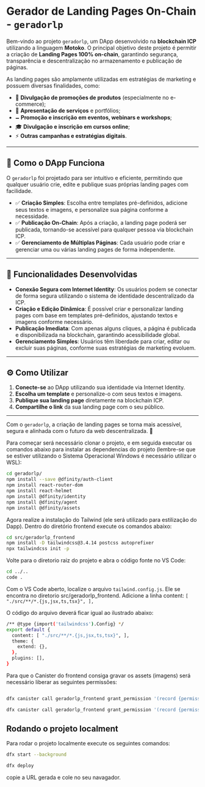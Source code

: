 # Gerador de Landing Pages On-Chain - `geradorlp`

Bem-vindo ao projeto `geradorlp`, um DApp desenvolvido na **blockchain ICP** utilizando a linguagem **Motoko**. O principal objetivo deste projeto é permitir a criação de **Landing Pages 100% on-chain**, garantindo segurança, transparência e descentralização no armazenamento e publicação de páginas.

As landing pages são amplamente utilizadas em estratégias de marketing e possuem diversas finalidades, como:

- 🌆 **Divulgação de promoções de produtos** (especialmente no e-commerce);
- 💼 **Apresentação de serviços** e portfólios;
- 🗕 **Promoção e inscrição em eventos, webinars e workshops**;
- 🎓 **Divulgação e inscrição em cursos online**;
- ⚡ **Outras campanhas e estratégias digitais**.

---

## 🚀 **Como o DApp Funciona**

O `geradorlp` foi projetado para ser intuitivo e eficiente, permitindo que qualquer usuário crie, edite e publique suas próprias landing pages com facilidade.

- ✅ **Criação Simples**: Escolha entre templates pré-definidos, adicione seus textos e imagens, e personalize sua página conforme a necessidade.
- ✅ **Publicação On-Chain**: Após a criação, a landing page poderá ser publicada, tornando-se acessível para qualquer pessoa via blockchain ICP.
- ✅ **Gerenciamento de Múltiplas Páginas**: Cada usuário pode criar e gerenciar uma ou várias landing pages de forma independente.

---

## 🔐 **Funcionalidades Desenvolvidas**

- **Conexão Segura com Internet Identity**: Os usuários podem se conectar de forma segura utilizando o sistema de identidade descentralizado da ICP.
- **Criação e Edição Dinâmica**: É possível criar e personalizar landing pages com base em templates pré-definidos, ajustando textos e imagens conforme necessário.
- **Publicação Imediata**: Com apenas alguns cliques, a página é publicada e disponibilizada na blockchain, garantindo acessibilidade global.
- **Gerenciamento Simples**: Usuários têm liberdade para criar, editar ou excluir suas páginas, conforme suas estratégias de marketing evoluem.

---

## ⚙️ **Como Utilizar**

1. **Conecte-se** ao DApp utilizando sua identidade via Internet Identity.
2. **Escolha um template** e personalize-o com seus textos e imagens.
3. **Publique sua landing page** diretamente na blockchain ICP.
4. **Compartilhe o link** da sua landing page com o seu público.

---

Com o `geradorlp`, a criação de landing pages se torna mais acessível, segura e alinhada com o futuro da web descentralizada. 🚀


Para começar será necessário clonar o projeto, e em seguida executar os comandos abaixo para instalar as dependencias do projeto (lembre-se que se estiver utilizando o Sistema Operacional Windows é necessário utilizar o WSL):

```bash
cd geradorlp/
npm install --save @dfinity/auth-client
npm install react-router-dom
npm install react-helmet
npm install @dfinity/identity
npm install @dfinity/agent
npm install @dfinity/assets
```

Agora realize a instalação do Tailwind (ele será utilizado para estilização do Dapp). Dentro do diretório frontend execute os comandos abaixo:
```bash
cd src/geradorlp_frontend
npm install -D tailwindcss@3.4.14 postcss autoprefixer
npx tailwindcss init -p
```

Volte para o diretorio raiz do projeto e abra o código fonte no VS Code:

```bash
cd ../..
code .
```

Com o VS Code aberto, localize o arquivo `tailwind.config.js`. Ele se encontra no diretorio src/geradorlp_frontend.
Adicione a linha  content: `[ "./src/**/*.{js,jsx,ts,tsx}", ],`  

O código do arquivo deverá ficar igual ao ilustrado abaixo:

```bash
/** @type {import('tailwindcss').Config} */
export default {
  content: [ "./src/**/*.{js,jsx,ts,tsx}", ], 
  theme: {
    extend: {},
  },
  plugins: [],
}
```

Para que o Canister do frontend consiga gravar os assets (imagens) será necessário liberar as seguintes permissões: 

```bash

dfx canister call geradorlp_frontend grant_permission '(record {permission = variant {Prepare}; to_principal = principal "535yc-uxytb-gfk7h-tny7p-vjkoe-i4krp-3qmcl-uqfgr-cpgej-yqtjq-rqe"})'

dfx canister call geradorlp_frontend grant_permission '(record {permission = variant {Commit}; to_principal = principal "535yc-uxytb-gfk7h-tny7p-vjkoe-i4krp-3qmcl-uqfgr-cpgej-yqtjq-rqe"})'

```

## Rodando o projeto localment

Para rodar o projeto localmente execute os seguintes comandos:

```bash
dfx start --background

dfx deploy
```

copie a URL gerada e cole no seu navagador.
